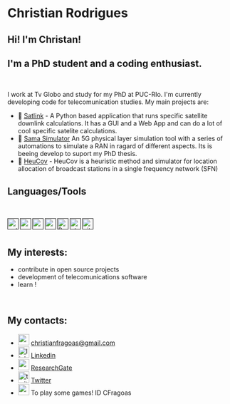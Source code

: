 # Christian Rodrigues
## Hi! I'm Christan!
## I'm a PhD student and a coding enthusiast.

<br/>

I work at Tv Globo and study for my PhD at PUC-RIo.
I'm currently developing code for telecomunication studies. My main projects are:
- 📡 [Satlink](https://github.com/cfragoas/SatLink) - A Python based application that runs specific satellite downlink calculations. It has a GUI and a Web App and can do a lot of cool specific satelite calculations.
- 🗼 [Sama Simulator](https://github.com/cfragoas/Sama_simulator) An 5G physical layer simulation tool with a series of automations to simulate a RAN in ragard of different aspects. Its is beeing develop to suport my PhD thesis.
- 🗼  [HeuCov](https://github.com/cfragoas/HeuCov) - HeuCov is a heuristic method and simulator for location allocation of broadcast stations in a single frequency network (SFN) 


## Languages/Tools
<br/>

[<img src="https://cdn.jsdelivr.net/gh/devicons/devicon/icons/python/python-original.svg" alt="python" width="25" align="left"/> ]()
[<img src="https://cdn.jsdelivr.net/gh/devicons/devicon/icons/pycharm/pycharm-plain.svg" alt="pycharm" width="25" align="left"/>]()
[<img src="https://cdn.jsdelivr.net/gh/devicons/devicon/icons/vscode/vscode-original.svg" alt="vscode" width="25" align="left"/>]()
[<img src="https://cdn.jsdelivr.net/gh/devicons/devicon/icons/matlab/matlab-original.svg" alt="matlab" width="25" align="left"/>]()
[<img src="https://cdn.jsdelivr.net/gh/devicons/devicon/icons/r/r-original.svg" alt="R" width="25" align="left"/>]()
[<img src="https://cdn.jsdelivr.net/gh/devicons/devicon/icons/qt/qt-original.svg" alt="qt" width="25" align="left"/>]()
[<img src="https://cdn.jsdelivr.net/gh/devicons/devicon/icons/github/github-original.svg" alt="git" width="25" align="left"/>]()

<br/>
<br/>

## My interests:
- contribute in open source projects
- development of telecomunications software
- learn !

<br/> 

## My contacts:
- <img src="https://cdn-icons-png.flaticon.com/512/5968/5968534.png" alt="email" width="25">  christianfragoas@gmail.com
- <img src="https://cdn-icons-png.flaticon.com/512/174/174857.png" alt="linkedin" width="25"> [Linkedin](https://www.linkedin.com/in/cfragoas/)
- <img src="https://cdn-icons-png.flaticon.com/512/49/49051.png" alt="resegate" width="25"> [ResearchGate](https://www.researchgate.net/profile/Christian-Rodrigues-2)
- <img src="https://cdn-icons-png.flaticon.com/512/733/733579.png" alt="twitter" width="25"> [Twitter](https://twitter.com/cfragoas)
- <img src="https://cdn-icons-png.flaticon.com/512/588/588258.png" width="25">  To play some games! ID CFragoas
